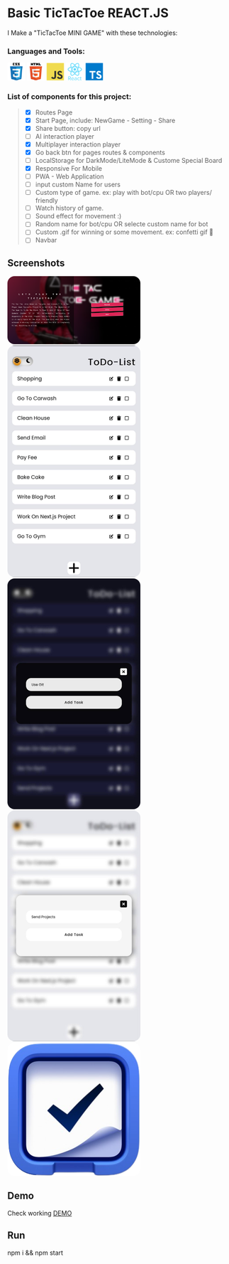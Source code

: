 # Basic TicTacToe REACT.JS

I Make a "TicTacToe MINI GAME" with these technologies:
<h3 align="left">Languages and Tools:</h3>
<p align="left"> <a href="https://www.w3schools.com/css/" target="_blank" rel="noreferrer" style="text-decoration: none !important;"></a>
<img src="https://raw.githubusercontent.com/devicons/devicon/master/icons/css3/css3-original-wordmark.svg" alt="css3" width="40" height="40"/></a>
  <a href="https://www.w3.org/html/" target="_blank" rel="noreferrer" style="text-decoration: none !important;">
   <img src="https://raw.githubusercontent.com/devicons/devicon/master/icons/html5/html5-original-wordmark.svg" alt="html5" width="40" height="40"/> </a>
    <a href="https://developer.mozilla.org/en-US/docs/Web/JavaScript" target="_blank" rel="noreferrer"style="text-decoration: none !important;">
     <img src="https://raw.githubusercontent.com/devicons/devicon/master/icons/javascript/javascript-original.svg" alt="javascript" width="40" height="40"/> </a>
      <a href="https://reactjs.org/" target="_blank" rel="noreferrer"style="text-decoration: none !important;">
       <img src="https://raw.githubusercontent.com/devicons/devicon/master/icons/react/react-original-wordmark.svg" alt="react" width="40" height="40"/> </a> 
       <a href="https://www.typescriptlang.org/" target="_blank" rel="noreferrer"style="text-decoration: none !important;">
       <img src="https://raw.githubusercontent.com/devicons/devicon/master/icons/typescript/typescript-original.svg" alt="typescript" width="40" height="40"/> </a> </p>

### List of components for this project:
> - [x] Routes Page
> - [x] Start Page, include: NewGame - Setting - Share
> - [x] Share button: copy url
> - [ ] AI interaction player
> - [x] Multiplayer interaction player
> - [x] Go back btn for pages routes & components
> - [ ] LocalStorage for DarkMode/LiteMode & Custome Special Board 
> - [x] Responsive For Mobile
> - [ ] PWA - Web Application
> - [ ] input custom Name for users
> - [ ] Custom type of game. ex: play with bot/cpu OR two players/ friendly
> - [ ] Watch history of game.
> - [ ] Sound effect for movement :)
> - [ ] Random name for bot/cpu OR selecte custom name for bot
> - [ ] Custom .gif for winning or some movement. ex: confetti gif 🎊
> - [ ] Navbar

## Screenshots
<div>
  <img width="300" src="https://raw.githubusercontent.com/amirrahemi01/Basic-TicTacToe/main/screenShot.png?token=GHSAT0AAAAAACJHXPEHG5YRTHPT4QR4CMKUZJVZICA" style="border-radius: 1rem;">
  <img width="300" src="https://raw.githubusercontent.com/amirrahemi01/Basic-TodoApp/main/src/ScreenShot/02.jpg" style="border-radius: 1rem;">
  <img width="300" src="https://raw.githubusercontent.com/amirrahemi01/Basic-TodoApp/main/src/ScreenShot/03.jpg" style="border-radius: 1rem;">
  <img width="300" src="https://raw.githubusercontent.com/amirrahemi01/Basic-TodoApp/main/src/ScreenShot/04.jpg" style="border-radius: 1rem;">
  <img width="300" src="https://github.com/amirrahemi01/Basic-TodoApp/blob/main/public/icon.png?raw=true" style="border-radius: 1rem;">
</div>



<!-- ![App Screenshot](https://github.com/amirrahemi01/Basic-TodoApp/blob/main/public/icon.png?raw=true) -->


## Demo

Check working <a href="https://amirrahemi-todo.netlify.app/" target="_blank">DEMO</a>


## Run 

npm i && npm start
